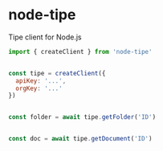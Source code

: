 # node-tipe
Tipe client for Node.js


```js
import { createClient } from 'node-tipe'


const tipe = createClient({
  apiKey: '...',
  orgKey: '...'
})


const folder = await tipe.getFolder('ID')


const doc = await tipe.getDocument('ID')
```
